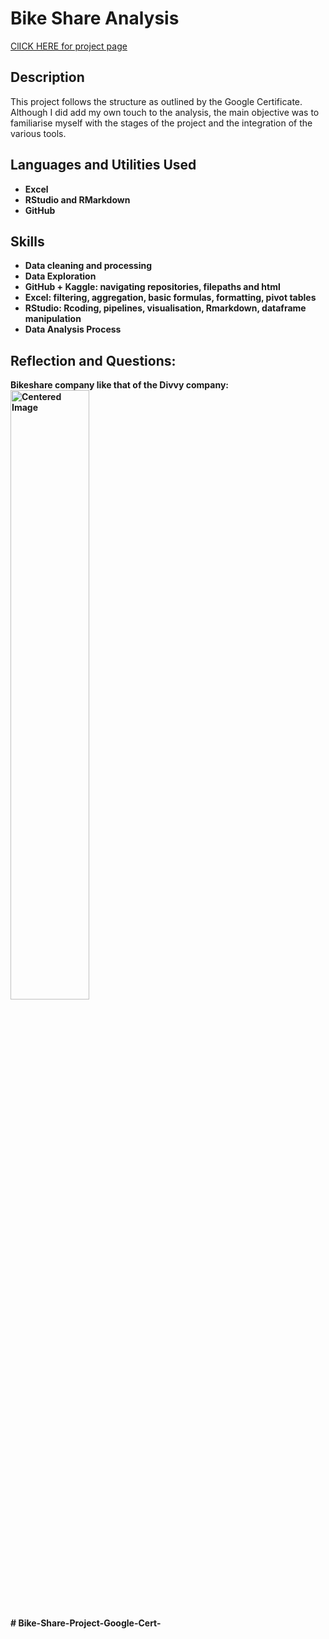 <h1>Bike Share Analysis</h1>

<a href="https://grigricar.github.io/Bike-Share-Project-Google-Cert-/">ClICK HERE for project page</a>

<h2>Description</h2>
This project follows the structure as outlined by the Google Certificate. Although I did add my own touch to the analysis, the main objective was to familiarise myself with the stages of the project and the integration of the various tools.   
<br />


<h2>Languages and Utilities Used</h2>

- <b>Excel</b> 
- <b>RStudio and RMarkdown</b>
- <b> GitHub <b>

<h2> Skills </h2>

- <b>Data cleaning and processing</b> 
- <b>Data Exploration</b>
- <b>GitHub + Kaggle: navigating repositories, filepaths and html <b>
- <b>Excel: filtering, aggregation, basic formulas, formatting, pivot tables</b> 
- <b>RStudio: Rcoding, pipelines, visualisation, Rmarkdown, dataframe manipulation </b>
- <b>Data Analysis Process <b>

<h2> Reflection and Questions:</h2>

<p align="center">

Bikeshare company like that of the Divvy company:  <br/>
<img src="https://upload.wikimedia.org/wikipedia/commons/thumb/8/87/00_2141_Bicycle-sharing_systems_-_Sweden.jpg/1280px-00_2141_Bicycle-sharing_systems_-_Sweden.jpg" height="50%" width="50%" alt="Centered Image"/>
<br />

</p>

<!--
 ```diff
- text in red
+ text in green
! text in orange
# text in gray
@@ text in purple (and bold)@@
```
--!># Bike-Share-Project-Google-Cert-
